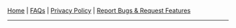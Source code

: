 [Home](/app.android.screenfilter/index.html) &#124;
[FAQs](/app.android.screenfilter/faq.html) &#124;
[Privacy Policy](/app.android.screenfilter/privacy_policy.html) &#124;
[Report Bugs & Request Features](https://github.com/ericytsang/app.android.screenfilter/issues)

----
